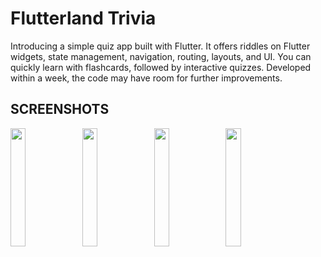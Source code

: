 # Flutterland Trivia

Introducing a simple quiz app built with Flutter. It offers riddles on Flutter widgets, state management, navigation, routing, layouts, and UI. You can quickly learn with flashcards, followed by interactive quizzes. Developed within a week, the code may have room for further improvements.


## SCREENSHOTS
<p style="float: center;">

  <img src="https://github.com/njsaugat/flutterland_trivia/tree/master/screenshots/Screenshot_20230729_095636.png" width="22%"/>
  <img src="https://github.com/njsaugat/flutterland_trivia/tree/master/screenshots/Screenshot_20230729_095446.png" width="22%"/>
  <img src="https://github.com/njsaugat/flutterland_trivia/tree/master/screenshots/Screenshot_20230729_115256.png" width="22%"/>
  <img src="https://github.com/njsaugat/flutterland_trivia/tree/master/screenshots/device-2023-07-29-095615.gif" width="22%"/>
</p>


